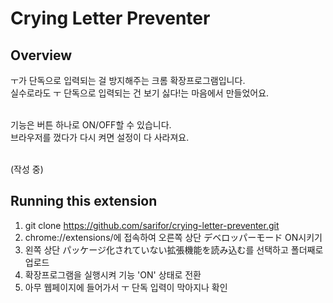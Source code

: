 # Crying Letter Preventer

## Overview

ㅜ가 단독으로 입력되는 걸 방지해주는 크롬 확장프로그램입니다.<br>
실수로라도 ㅜ 단독으로 입력되는 건 보기 싫다!는 마음에서 만들었어요.<br><br>

기능은 버튼 하나로 ON/OFF할 수 있습니다.<br>
브라우저를 껐다가 다시 켜면 설정이 다 사라져요.<br><br>

(작성 중)

## Running this extension

1. git clone https://github.com/sarifor/crying-letter-preventer.git
2. chrome://extensions/에 접속하여 오른쪽 상단 デベロッパーモード ON시키기
3. 왼쪽 상단 パッケージ化されていない拡張機能を読み込む를 선택하고 폴더째로 업로드
4. 확장프로그램을 실행시켜 기능 'ON' 상태로 전환
5. 아무 웹페이지에 들어가서 ㅜ 단독 입력이 막아지나 확인